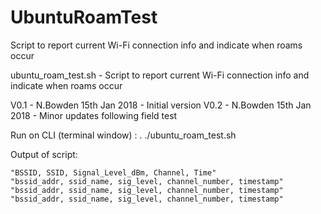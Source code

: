 # UbuntuRoamTest
Script to report current Wi-Fi connection info and indicate when roams occur

ubuntu_roam_test.sh - Script to report current Wi-Fi connection info and indicate when roams occur

 V0.1 - N.Bowden 15th Jan 2018 - Initial version
 V0.2 - N.Bowden 15th Jan 2018 - Minor updates following field test

 Run on CLI (terminal window) : . ./ubuntu_roam_test.sh

 Output of script:

```
"BSSID, SSID, Signal_Level_dBm, Channel, Time"
"bssid_addr, ssid_name, sig_level, channel_number, timestamp"
"bssid_addr, ssid_name, sig_level, channel_number, timestamp"
"bssid_addr, ssid_name, sig_level, channel_number, timestamp"
```
